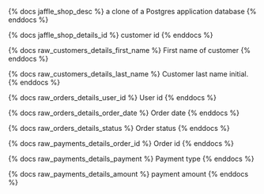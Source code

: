 {% docs jaffle_shop_desc %}
a clone of a Postgres application database
{% enddocs %}

{% docs jaffle_shop_details_id %}
customer id
{% enddocs %}

<!-- Customers -->

{% docs raw_customers_details_first_name %}
First name of customer
{% enddocs %}

{% docs raw_customers_details_last_name %}
Customer last name initial.
{% enddocs %}

<!-- Orders -->

{% docs raw_orders_details_user_id %}
User id
{% enddocs %}

{% docs raw_orders_details_order_date %}
Order date
{% enddocs %}

{% docs raw_orders_details_status %}
Order status
{% enddocs %}

<!-- Payments -->

{% docs raw_payments_details_order_id %}
Order id
{% enddocs %}

{% docs raw_payments_details_payment %}
Payment type
{% enddocs %}

{% docs raw_payments_details_amount %}
payment amount
{% enddocs %}
